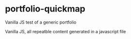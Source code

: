 # portfolio-quickmap
Vanilla JS test of a generic portfolio

Vanilla JS, all repeatble content generated in a javascript file
